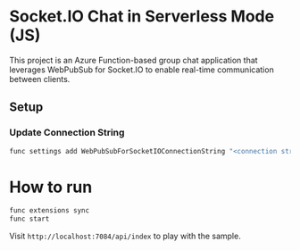 
# Socket.IO Chat in Serverless Mode (JS)

This project is an Azure Function-based group chat application that leverages WebPubSub for Socket.IO to enable real-time communication between clients.

## Setup

### Update Connection String

```bash
func settings add WebPubSubForSocketIOConnectionString "<connection string>"
```

# How to run

```bash
func extensions sync
func start
```

Visit `http://localhost:7084/api/index` to play with the sample.